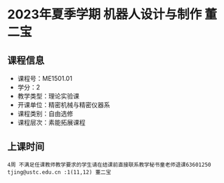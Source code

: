 # 2023年夏季学期 机器人设计与制作 董二宝






## 课程信息

- 课程号：ME1501.01
- 学分：2
- 教学类型：理论实验课
- 开课单位：精密机械与精密仪器系
- 课程类别：自由选修
- 课程层次：素能拓展课程

## 上课时间

```
4周 不满足任课教师教学要求的学生请在结课前直接联系教学秘书童老师退课63601250 tjing@ustc.edu.cn :1(11,12) 董二宝
```

